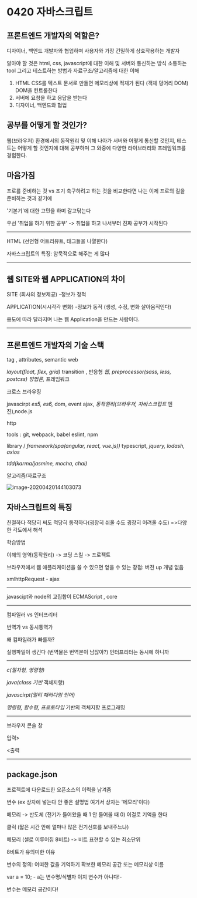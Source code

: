 # 0420 자바스크립트

## 프론트엔드 개발자의 역할은?

디자이너, 백엔드 개발자와 협업하며 사용자와 가장 긴밀하게 상호작용하는 개발자

알아야 할 것은 html, css, javascript에 대한 이해 및 서버와 통신하는 방식 소통하는 tool 그리고 테스트하는 방법과 자료구조/알고리즘에 대한 이해

1. HTML CSS를 텍스트 문서로 만들면 메모리상에 적재가 된다 (객체 덩어리 DOM) DOM을 컨트롤한다
2. 서버에 요청을 하고 응답을 받는다
3. 디자이너, 백엔드와 협업



## 공부를 어떻게 할 것인가?

웹(브라우저) 환경에서의 동작원리 및 이해 나아가 서버와 어떻게 통신할 것인지, 테스트는 어떻게 할 것인지에 대해 공부하며 그 와중에 다양한 라이브러리와 프레임워크를 경험한다.

## 마음가짐

프로를 준비하는 것 vs 조기 축구하려고 하는 것을 비교한다면 나는 이제 프로의 길을 준비하는 것과 같기에

'기본기'에 대한 고민을 하며 갈고닦는다

우선 '취업을 하기 위한 공부' -> 취업을 하고 나서부터 진짜 공부가 시작된다

---



HTML (선언형 어트리뷰트, 태그들을 나열한다)

자바스크립트의 특징: 암묵적으로 해주는 게 많다

---



## 웹 SITE와 웹 APPLICATION의 차이

SITE (회사의 정보제공) -정보가 정적

APPLICATION(시시각각 변화) -정보가 동적 (생성, 수정, 변화 살아움직인다)



용도에 따라 달라지며 나는 웹 Application을 만드는 사람이다.

---



## 프론트엔드 개발자의 기술 스택

tag , attributes, semantic web

*layout(float, flex, grid)* transition , 반응형 *웹,* *preprocessor(sass, less, postcss) 방법론,* 프레임워크

크로스 브라우징

javascirpt *es5, es6,* dom, event ajax, *동작원리(브라우저, 자바스크립트* 엔진),node.js

http

tools : git, webpack, babel eslint, npm

library / *framework(spa(angular, react, vue.js))* typescript, *jquery, lodash, axios*

*tdd(karma/jasmine, mocha, chai)*

알고리즘/자료구조



![image-20200420144103073](C:\Users\82109\AppData\Roaming\Typora\typora-user-images\image-20200420144103073.png)





## 자바스크립트의 특징

친절하다 적당히 써도 적당히 동작하다(굉장히 쉬울 수도 굉장히 어려울 수도) =>다양한 각도에서 해석

학습방법

이해의 영역(동작원리) -> 코딩 스킬 -> 프로젝트



브라우저에서 웹 애플리케이션을 쓸 수 있으면 얻을 수 있는 장점: 버전 up 개념 없음



xmlhttpRequest - ajax



---

javascipt와 node의 교집합이 ECMAScript , core

---

컴파일러 vs 인터프리터

번역가 vs 동시통역가



왜 컴파일러가 빠를까?

실행파일이 생긴다 (번역물은 번역본이 남잖아?) 인터프리터는 동시에 하니까

---

*c(절차형, 명령형)*

*java(class 기반* 객체지향)

*javascirpt(멀티 패러다임 언어)*

*명령형, 함수형, 프로토타입* 기반의 객체지향 프로그래밍

---

브라우저 콘솔 창

입력>

<출력



---

## package.json

프로젝트에 다운로드한 오픈소스의 이력을 남겨줌



변수 (ex 상자에 넣는다 안 좋은 설명법 여기서 상자는 '메모리'이다)

메모리 -> 반도체 (전기가 들어왔을 때 1 안 들어올 때 0) 이걸로 기억을 한다

클럭 (짧은 시간 안에 얼마나 많은 전기신호를 보내주느냐)

메모리 (셀로 이루어짐 8비트) -> 비트 표현할 수 있는 최소단위

8비트가 유의미한 이유



변수의 정의: 어떠한 값을 기억하기 확보한 메모리 공간 또는 메모리상 이름

var a = 10; - a는 변수명/식별자 이지 변수가 아니다!-

변수는 메모리 공간이다!






